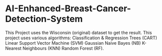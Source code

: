# AI-Enhanced-Breast-Cancer-Detection-System
This Project uses the Wisconsin (original) dataset to get the result.  This project uses various algorithms:  Classification &amp; Regression Trees (CART) Linear Support Vector Machine (SVM) Gaussian Naive Bayes (NB) K-Nearest Neighbours (KNN) Random Forest (RF). 
